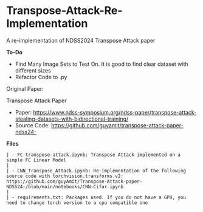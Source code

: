 # Transpose-Attack-Re-Implementation
A re-implementation of NDSS2024 Transpose Attack paper

**To-Do**
- Find Many Image Sets to Test On. It is good to find clear dataset with different sizes
- Refactor Code to .py

Original Paper:

Transpose Attack Paper
- Paper: https://www.ndss-symposium.org/ndss-paper/transpose-attack-stealing-datasets-with-bidirectional-training/
- Source Code: https://github.com/guyamit/transpose-attack-paper-ndss24-

**Files**
```
| - FC-transpose-attack.ipynb: Transpose Attack implemented on a simple FC Linear Model
|
| - CNN_Transpose_Attack.ipynb: Re-implementation of the following source code with torchvision.transforms.v2: https://github.com/guyAmit/Transpose-Attack-paper-NDSS24-/blob/main/notebooks/CNN-Cifar.ipynb
|
| - requirements.txt: Packages used. If you do not have a GPU, you need to change torch version to a cpu compatible one
```

